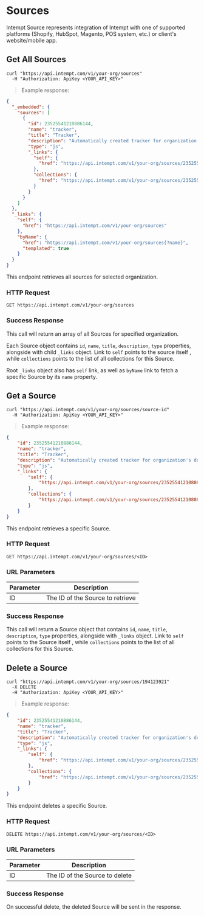 # Sources

Intempt Source represents integration of Intempt with one of supported platforms (Shopify, HubSpot, Magento, POS system, etc.) or client's website/mobile app.

## Get All Sources

```shell
curl "https://api.intempt.com/v1/your-org/sources"
  -H "Authorization: ApiKey <YOUR_API_KEY>"
```

> Example response:

```json
{
  "_embedded": {
    "sources": [
      {
        "id": 23525541210886144,
        "name": "tracker",
        "title": "Tracker",
        "description": "Automatically created tracker for organization's domain",
        "type": "js",
        "_links": {
          "self": {
            "href": "https://api.intempt.com/v1/your-org/sources/23525541210886144"
          },
          "collections": {
            "href": "https://api.intempt.com/v1/your-org/sources/23525541210886144/collections"
          }
        }
      }
    ]
  },
  "_links": {
    "self": {
      "href": "https://api.intempt.com/v1/your-org/sources"
    },
    "byName": {
      "href": "https://api.intempt.com/v1/your-org/sources{?name}",
      "templated": true
    }
  }
}
```

This endpoint retrieves all sources for selected organization.

### HTTP Request

`GET https://api.intempt.com/v1/your-org/sources`

### Success Response

This call will return an array of all Sources for specified organization. 

Each Source object contains `id`, `name`, `title`, `description`, `type` properties, alongside with child `_links` object. Link to `self` points to the source itself , while `collections` points to the list of all collections for this Source.

Root `_links` object also has `self` link, as well as `byName` link to fetch a specific Source by its `name` property.

## Get a Source

```shell
curl "https://api.intempt.com/v1/your-org/sources/source-id"
  -H "Authorization: ApiKey <YOUR_API_KEY>"
```

> Example response:

```json
{
    "id": 23525541210886144,
    "name": "tracker",
    "title": "Tracker",
    "description": "Automatically created tracker for organization's domain",
    "type": "js",
    "_links": {
        "self": {
            "https://api.intempt.com/v1/your-org/sources/23525541210886144"
        },
        "collections": {
            "https://api.intempt.com/v1/your-org/sources/23525541210886144/collections"
        }
    }
}
```

This endpoint retrieves a specific Source.

### HTTP Request

`GET https://api.intempt.com/v1/your-org/sources/<ID>`

### URL Parameters

Parameter | Description
--------- | -----------
ID | The ID of the Source to retrieve

### Success Response

This call will return a Source object that contains `id`, `name`, `title`, `description`, `type` properties, alongside with `_links` object. Link to `self` points to the Source itself , while `collections` points to the list of all collections for this Source.

## Delete a Source

```shell
curl "https://api.intempt.com/v1/your-org/sources/194123921"
  -X DELETE
  -H "Authorization: ApiKey <YOUR_API_KEY>"
```
> Example response:

```json
{
    "id": 23525541210886144,
    "name": "tracker",
    "title": "Tracker",
    "description": "Automatically created tracker for organization's domain",
    "type": "js",
    "_links": {
        "self": {
            "href": "https://api.intempt.com/v1/your-org/sources/23525541210886144"
        },
        "collections": {
            "href": "https://api.intempt.com/v1/your-org/sources/23525541210886144/collections"
        }
    }
}
```

This endpoint deletes a specific Source.

### HTTP Request

`DELETE https://api.intempt.com/v1/your-org/sources/<ID>`

### URL Parameters

Parameter | Description
--------- | -----------
ID | The ID of the Source to delete

### Success Response

On successful delete, the deleted Source will be sent in the response.
